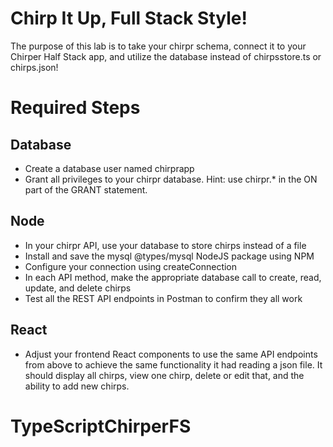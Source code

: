 # Chirp It Up, Full Stack Style!
The purpose of this lab is to take your chirpr schema, connect it to your Chirper Half Stack app, and utilize the database instead of chirpsstore.ts or chirps.json!

# Required Steps
 ## Database
* Create a database user named chirprapp
* Grant all privileges to your chirpr database.
Hint: use chirpr.* in the ON part of the GRANT statement.
 ## Node
* In your chirpr API, use your database to store chirps instead of a file
* Install and save the mysql @types/mysql NodeJS package using NPM
* Configure your connection using createConnection
* In each API method, make the appropriate database call to create, read, update, and delete chirps
* Test all the REST API endpoints in Postman to confirm they all work
## React
 * Adjust your frontend React components to use the same API endpoints from above to achieve the same functionality it had reading a json file. It should display all chirps, view one chirp, delete or edit that, and the ability to add new chirps.
# TypeScriptChirperFS

